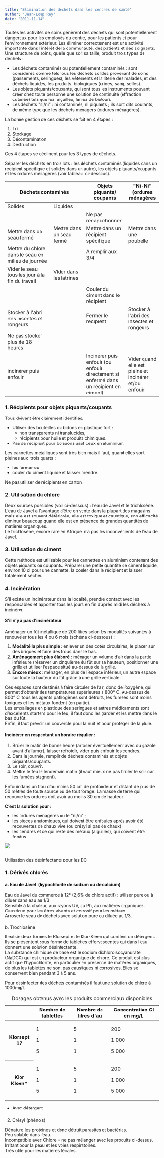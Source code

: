 ```yaml
---
title: "Elimination des déchets dans les centres de santé"
author: "Jean-Loup Rey"
date: "2011-11-14"
---
```


Toutes les activités de soins génèrent des déchets qui sont potentiellement dangereux pour les employés du centre, pour les patients et pour l’environnement extérieur. Les éliminer correctement est une activité importante dans l’intérêt de la communauté, des patients et des soignants.
Une structure de soins, quelle que soit sa taille, produit trois types de déchets :

*   Les déchets contaminés ou potentiellement contaminés : sont considérés comme tels tous les déchets solides provenant de soins (pansements, seringues), les vêtements et la literie des malades, et des déchets liquides, les produits  biologiques (urines, sang, selles).
*   Les objets piquants/coupants, qui sont tous les instruments pouvant créer chez toute personne une solution de continuité (effraction cutanée) tels que les  aiguilles, lames de bistouri.
*   Les déchets "ni/ni" : ni contaminés, ni piquants ; ils sont dits courants, de même type que les déchets ménagers (ordures ménagères).

La bonne gestion de ces déchets se fait en 4 étapes :

1.  Tri
2.  Stockage
3.  Décontamination
4.  Destruction

Ces 4 étapes se déclinent pour les 3 types de déchets.

Séparer les déchets en trois lots : les déchets contaminés (liquides dans un récipient spécifique et solides dans un autre), les objets piquants/coupants et les ordures ménagères (voir tableau  ci-dessous).

<table>

<thead>

<tr>

<th colspan="2" rowspan="1" scope="col" style="width: 242px;">Déchets contaminés</th>

<th scope="col" style="width: 118px;">Objets piquants/  
coupants</th>

<th scope="col">"Ni-Ni"  
(ordures ménagères</th>

</tr>

</thead>

<tbody>

<tr>

<td style="width: 129px;">Solides</td>

<td style="width: 88px;">Liquides</td>

<td style="width: 122px;"> </td>

<td> </td>

</tr>

<tr>

<td style="width: 129px;"> </td>

<td style="width: 88px;"> </td>

<td style="width: 122px;">Ne pas recapuchonner</td>

<td> </td>

</tr>

<tr>

<td style="width: 129px;">Mettre dans un seau fermé</td>

<td style="width: 88px;">Mettre dans un seau fermé</td>

<td style="width: 122px;">Mettre dans un récipient spécifique</td>

<td>Mettre dans une poubelle</td>

</tr>

<tr>

<td style="width: 129px;">Mettre du chlore dans le seau en milieu de journée</td>

<td style="width: 88px;"> </td>

<td style="width: 122px;">A remplir aux 3/4</td>

<td> </td>

</tr>

<tr>

<td style="width: 129px;">Vider le seau tous les jour à la fin du travail</td>

<td style="width: 88px;">Vider dans les latrines</td>

<td style="width: 122px;"> </td>

<td> </td>

</tr>

<tr>

<td style="width: 129px;"> </td>

<td style="width: 88px;"> </td>

<td style="width: 122px;">Couler du ciment dans le récipient</td>

<td> </td>

</tr>

<tr>

<td style="width: 129px;">Stocker à l'abri des insectes et rongeurs</td>

<td style="width: 88px;"> </td>

<td style="width: 122px;">Fermer le récipient</td>

<td>Stocker à l'abri des insectes et rongeurs</td>

</tr>

<tr>

<td style="width: 129px;">Ne pas stocker plus de 18 heures</td>

<td style="width: 88px;"> </td>

<td style="width: 122px;"> </td>

<td> </td>

</tr>

<tr>

<td style="width: 129px;">Incinérer puis enfouir</td>

<td style="width: 88px;"> </td>

<td style="width: 122px;">Incinérer puis enfouir (ou enfouir directement si enfermé dans un récipient en ciment)</td>

<td>Vider quand elle est pleine et incinérer et/ou enfouir</td>

</tr>

</tbody>

</table>

### 1. Récipients pour objets piquants/coupants

Tous doivent être clairement identifiés.

*   Utiliser des bouteilles ou bidons en plastique fort :
    *   non transparents ni translucides,
    *   récipients pour huile et produits chimiques.
*   Pas de récipient pour boissons sauf ceux en aluminium.

Les cannettes métalliques sont très bien mais il faut, quand elles sont pleines aux  trois quarts :

*   les fermer ou
*   couler du ciment liquide et laisser prendre.

Ne pas utiliser de récipients en carton.

### 2. Utilisation du chlore

Deux sources possibles (voir ci-dessous) : l’eau de Javel et le trichlosène.  
L’eau de Javel a l’avantage d’être en vente dans la plupart des magasins mais elle est souvent détériorée, elle est toxique et caustique, son efficacité diminue beaucoup quand elle est en présence de grandes quantités de matières organiques.  
Le trichlosène, encore rare en Afrique, n’a pas les inconvénients de l’eau de Javel.

### 3. Utilisation du ciment

Cette méthode est utilisable pour les cannettes en aluminium contenant des objets piquants ou coupants. Préparer une petite quantité de ciment liquide, environ 10 cl pour une cannette, la couler dans le récipient et laisser totalement sécher.

### 4. Incinération

S’il existe un incinérateur dans la localité, prendre contact avec les responsables et apporter tous les jours en fin d’après midi les déchets à incinérer.

#### S’il n’y a pas d’incinérateur

Aménager un fût métallique de 200 litres selon les modalités suivantes à renouveler tous les 4 ou 6 mois (schéma ci-dessous) :

1.  **Modalité la plus simple** : enlever un des cotés circulaires, le placer sur des briques et faire des trous dans le bas.
2.  **Aménagement plus élaboré** : ménager un volume d’air dans la partie inférieure (réserver un cinquième du fût sur sa hauteur), positionner une grille et utiliser l’espace situé au-dessus de la grille.
3.  **Encore mieux** : ménager, en plus de l’espace inférieur, un autre espace sur toute la hauteur du fût grâce à une grille verticale.

Ces espaces sont destinés à faire circuler de l’air, donc de l’oxygène, qui permet d’obtenir des températures supérieures à 800° C. Au-dessus de 800° C, tous les agents pathogènes sont détruits, les fumées sont moins toxiques et les métaux fondent (en partie).  
Les emballages en plastique des seringues et autres médicaments sont d’excellents starters pour le feu, il faut donc les garder et les mettre dans le bas du fût.  
Enfin, il faut prévoir un couvercle pour la nuit et pour protéger de la pluie.

#### Incinérer en respectant un horaire régulier :

1.  Brûler le matin de bonne heure (arroser éventuellement avec du gazole avant d’allumer), laisser refroidir, vider puis enfouir les cendres.
2.  Dans la journée, remplir de déchets contaminés et objets piquants/coupants.
3.  Le soir, couvrir.
4.  Mettre le feu le lendemain matin (il vaut mieux ne pas brûler le soir car les fumées stagnent).

Enfouir dans un trou d’au moins 50 cm de profondeur et distant de plus de 50 mètres de toute source ou de tout forage. La masse de terre qui recouvre les ordures doit avoir au moins 30 cm de hauteur.

**C’est la solution pour :**

*   les ordures ménagères ou le "ni/ni" ;
*   les pièces anatomiques, qui doivent être enfouies après avoir été recouvertes de chaux vive (ou crésyl si pas de chaux) ;
*   les cendres et ce qui reste des métaux (aiguilles), qui doivent être fondus.

![](incinerateurs-4.jpg)


##   
Utilisation des désinfectants pour les DC

### 1. Dérivés chlorés

#### a. Eau de Javel  (hypochlorite de sodium ou de calcium)

Eau de Javel du commerce à 12° (2,6% de chlore actif) : utiliser pure ou à diluer dans eau au 1/3  
Sensible à la chaleur, aux rayons UV, au Ph, aux matières organiques.  
Caustique pour les êtres vivants et corrosif pour les métaux.  
Arroser le seau de déchets avec solution pure ou diluée au 1/3.

####   
b. Trochlosène

Il existe deux formes le Klorsept et le Klor-Kleen qui contient un détergent. Ils se présentent sous forme de tablettes effervescentes qui dans l’eau donnent une solution désinfectante.  
La substance chimique de base est le sodium dichloroisocyanurate (NaDCC) qui est un producteur organique de chlore. Ce produit est plus actif que l’hypochlorite, en particulier en présence de matières organiques, de plus les tablettes ne sont pas caustiques ni corrosives. Elles se conservent bien pendant 3 à 5 ans.

Pour désinfecter des déchets contaminés il faut une solution de chlore à 1000mg/l.

<table>
<caption>Dosages obtenus avec les produits commerciaux disponibles</caption>

<thead>

<tr>

<th scope="row"> </th>

<th scope="col">Nombre  
de tablettes</th>

<th scope="col">Nombre de  
litres d'au</th>

<th scope="col">Concentration  
Cl en mg/L</th>

</tr>

</thead>

<tbody>

<tr>

<th scope="row">Klorsept 17</th>

<td>

1

1

5

</td>

<td>

5

1

1

</td>

<td>

200

1 000

5 000

</td>

</tr>

<tr>

<th scope="row">

Klor Kleen*

</th>

<td>

1

1

5

</td>

<td>

5

1

1

</td>

<td>

200

1 000

5 000

</td>

</tr>

</tbody>

</table>

* Avec détergent

###   
2. Crésyl (phénols)

Dénature les protéines et donc détruit parasites et bactéries.  
Peu soluble dans l’eau.  
Incompatible avec Chlore = ne pas mélanger avec les produits ci-dessus.  
Irritant pour la peau et les voies respiratoires.  
Très utile pour les matières fécales.